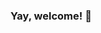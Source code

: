 ### Yay, welcome! 👋

<!--
**farizrifqi/farizrifqi** is a ✨ _special_ ✨ repository because its `README.md` (this file) appears on your GitHub profile.

Here are some ideas to get you started:

- 🎓 I’m currently studying on International Islamic University of Indonesia
- 🌱 I’m currently learning on Software Engineering, CyberSecurity, and Business.
- 👯 I’m looking to collaborate on bug bounty programs and web development.
- 💬 Ask me about Python, Java, C++, and web development.
- ⚡ Fun fact: coffee is my water.
-->
